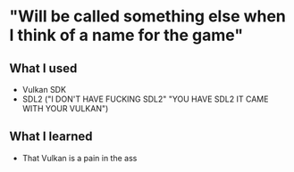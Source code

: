 # "Will be called something else when I think of a name for the game"

## What I used

- Vulkan SDK
- SDL2 ("I DON'T HAVE FUCKING SDL2" "YOU HAVE SDL2 IT CAME WITH YOUR VULKAN")

## What I learned

- That Vulkan is a pain in the ass